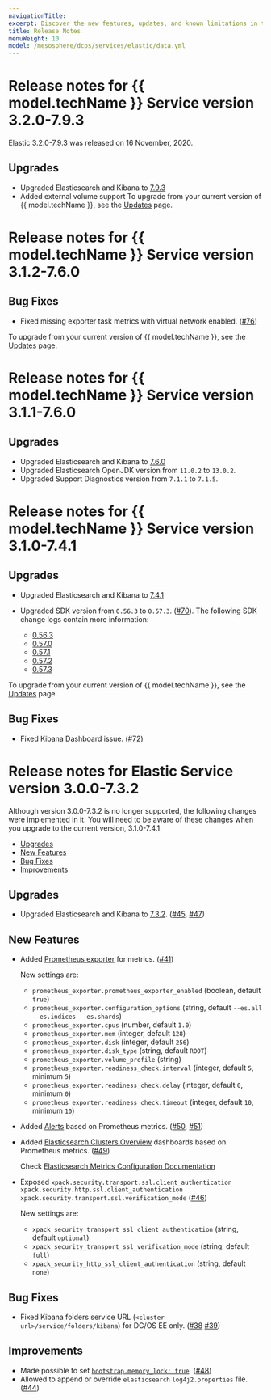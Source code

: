 ```yaml
---
navigationTitle:
excerpt: Discover the new features, updates, and known limitations in this release of the Elastic Service
title: Release Notes
menuWeight: 10
model: /mesosphere/dcos/services/elastic/data.yml
---
```


# Release notes for {{ model.techName }} Service version 3.2.0-7.9.3

Elastic 3.2.0-7.9.3 was released on 16 November, 2020.

## Upgrades

-   Upgraded Elasticsearch and Kibana to [7.9.3](https://www.elastic.co/guide/en/elasticsearch/reference/7.9/release-notes-7.9.3.html)
-   Added external volume support
To upgrade from your current version of {{ model.techName }}, see the [Updates](/mesosphere/dcos/services/elastic/3.2.0-7.9.3/updates/) page.

# Release notes for {{ model.techName }} Service version 3.1.2-7.6.0

## Bug Fixes

-   Fixed missing exporter task metrics with virtual network enabled. ([#76](https://github.com/mesosphere/dcos-elastic-service/pull/76))
    
To upgrade from your current version of {{ model.techName }}, see the [Updates](/mesosphere/dcos/services/elastic/3.1.2-7.6.0/updates/) page.

# Release notes for {{ model.techName }} Service version 3.1.1-7.6.0

## Upgrades

-   Upgraded Elasticsearch and Kibana to [7.6.0](https://www.elastic.co/guide/en/elasticsearch/reference/7.6/release-notes-7.6.0.html)
-   Upgraded Elasticsearch OpenJDK version from `11.0.2` to `13.0.2`.
-   Upgraded Support Diagnostics version from `7.1.1` to `7.1.5`.

# Release notes for {{ model.techName }} Service version 3.1.0-7.4.1

## Upgrades

-   Upgraded Elasticsearch and Kibana to [7.4.1](https://www.elastic.co/guide/en/elasticsearch/reference/7.4/release-notes-7.4.1.html)
-   Upgraded SDK version from `0.56.3` to `0.57.3`. ([#70](https://github.com/mesosphere/dcos-elastic-service/pull/70)). The following SDK change logs contain more information:

    -   [0.56.3](https://github.com/mesosphere/dcos-commons/releases/tag/0.56.3)
    -   [0.57.0](https://github.com/mesosphere/dcos-commons/releases/tag/0.57.0)
    -   [0.57.1](https://github.com/mesosphere/dcos-commons/releases/tag/0.57.1)
    -   [0.57.2](https://github.com/mesosphere/dcos-commons/releases/tag/0.57.2)
    -   [0.57.3](https://github.com/mesosphere/dcos-commons/releases/tag/0.57.3)
    
To upgrade from your current version of {{ model.techName }}, see the [Updates](/mesosphere/dcos/services/elastic/3.1.0-7.4.1/updates/) page.

## Bug Fixes

-   Fixed Kibana Dashboard issue. ([#72](https://github.com/mesosphere/dcos-elastic-service/pull/72))

# Release notes for Elastic Service version 3.0.0-7.3.2

Although version 3.0.0-7.3.2 is no longer supported, the following changes were implemented in it. You will need to be aware of these changes when you upgrade to the current version, 3.1.0-7.4.1.


- [Upgrades](#orgdf76f77)
- [New Features](#orgce810fb)
- [Bug Fixes](#orgae15112)
- [Improvements](#org630a806)


<a id="orgdf76f77"></a>

## Upgrades

-   Upgraded Elasticsearch and Kibana to [7.3.2](https://www.elastic.co/guide/en/elasticsearch/reference/7.3/release-notes-7.3.2.html). ([#45](https://github.com/mesosphere/dcos-elastic-service/pull/45), [#47](https://github.com/mesosphere/dcos-elastic-service/pull/47))

<a id="orgce810fb"></a>

## New Features

-   Added [Prometheus exporter](https://github.com/justwatchcom/elasticsearch_exporter) for metrics. ([#41](https://github.com/mesosphere/dcos-elastic-service/pull/41))

    New settings are:
    
    -   `prometheus_exporter.prometheus_exporter_enabled` (boolean, default `true`)
    -   `prometheus_exporter.configuration_options` (string, default `--es.all --es.indices --es.shards`)
    -   `prometheus_exporter.cpus` (number, default `1.0`)
    -   `prometheus_exporter.mem` (integer, default `128`)
    -   `prometheus_exporter.disk` (integer, default `256`)
    -   `prometheus_exporter.disk_type` (string, default `ROOT`)
    -   `prometheus_exporter.volume_profile` (string)
    -   `prometheus_exporter.readiness_check.interval` (integer, default `5`, minimum `5`)
    -   `prometheus_exporter.readiness_check.delay` (integer, default `0`, minimum `0`)
    -   `prometheus_exporter.readiness_check.timeout` (integer, default `10`, minimum `10`)

-   Added [Alerts](https://grafana.com/grafana/dashboards/2322) based on Prometheus metrics. ([#50](https://github.com/mesosphere/dcos-elastic-service/pull/50), [#51](https://github.com/mesosphere/dcos-elastic-service/pull/51))

-   Added [Elasticsearch Clusters Overview](https://grafana.com/grafana/dashboards/2322) dashboards based on Prometheus metrics. ([#49](https://github.com/mesosphere/dcos-elastic-service/pull/49))

    Check [Elasticsearch Metrics Configuration Documentation](https://docs.d2iq.com/mesosphere/dcos/services/elastic/3.1.2-7.6.0/configuration/#elasticsearch-metrics)

-   Exposed `xpack.security.transport.ssl.client_authentication` `xpack.security.http.ssl.client_authentication` `xpack.security.transport.ssl.verification_mode` ([#46](https://github.com/mesosphere/dcos-elastic-service/pull/46))

    New settings are:
    
    -   `xpack_security_transport_ssl_client_authentication` (string, default `optional`)
    -   `xpack_security_transport_ssl_verification_mode` (string, default `full`)
    -   `xpack_security_http_ssl_client_authentication` (string, default `none`)

<a id="orgae15112"></a>

## Bug Fixes

-   Fixed Kibana folders service URL (`<cluster-url>/service/folders/kibana`) for DC/OS EE only. ([#38](https://github.com/mesosphere/dcos-elastic-service/pull/38) [#39](https://github.com/mesosphere/dcos-elastic-service/pull/39))

<a id="org630a806"></a>

## Improvements

-   Made possible to set [`bootstrap.memory_lock: true`](https://www.elastic.co/guide/en/elasticsearch/reference/7.3/setup-configuration-memory.html#bootstrap-memory_lock). ([#48](https://github.com/mesosphere/dcos-elastic-service/pull/48))
-   Allowed to append or override `elasticsearch` `log4j2.properties` file. ([#44](https://github.com/mesosphere/dcos-elastic-service/pull/44))
